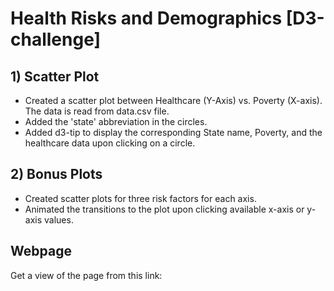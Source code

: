 # Health Risks and Demographics [D3-challenge]

## 1) Scatter Plot

* Created a scatter plot between Healthcare (Y-Axis) vs. Poverty (X-axis). The data is read from data.csv file.
* Added the 'state' abbreviation in the circles. 
* Added d3-tip to display the corresponding State name, Poverty, and the healthcare data upon clicking on a circle.

## 2) Bonus Plots

* Created scatter plots for three risk factors for each axis.
* Animated the transitions to the plot upon clicking available x-axis or y-axis values.

## Webpage
Get a view of the page from this link:
